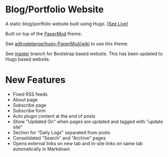 # Blog/Portfolio Website

A static blog/portfolio website built using Hugo. [[See Live](https://navendu.me)]

Built on top of the [PaperMod](https://github.com/adityatelange/hugo-PaperMod) theme.

See [adityatelange/hugo-PaperMod/wiki](https://github.com/adityatelange/hugo-PaperMod/wiki) to use this theme.

See [master](https://github.com/navendu-pottekkat/navendu-pottekkat.github.io/tree/master) branch for Bootstrap based website. This has been updated to Hugo based website.

# New Features

* Fixed RSS feeds
* About page
* Subscribe page
* Subscribe form
* Auto plugin content at the end of posts
* Show "Updated On" when pages are updated and tagged with "update site"
* Section for "Daily Logs" separated from posts
* Consolidated "Search" and "Archive" pages
* Opens external links on new tab and in-site links on same tab automatically in Markdown